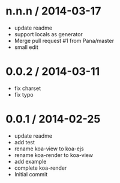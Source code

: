 
n.n.n / 2014-03-17
==================

  * update readme
  * support locals as generator
  * Merge pull request #1 from Pana/master
  * small edit

0.0.2 / 2014-03-11
==================

  * fix charset
  * fix typo

0.0.1 / 2014-02-25
==================

  * update readme
  * add test
  * rename koa-view to koa-ejs
  * rename koa-render to koa-view
  * add example
  * complete koa-render
  * Initial commit
